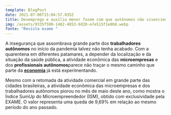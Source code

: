 ```yaml
---
template: BlogPost
date: 2021-07-06T15:04:57.035Z
title: Desemprego e auxílio menor fazem com que autônomos não vivenciem retomada
img: /assets/9335f590-1482-4853-9d20-e7e515f1e0b8.webp
fonte: "Revista exame "
---
```

A insegurança que assombrava grande parte dos **trabalhadores autônomos** no início da pandemia talvez não tenha acabado. Com a quarentena em diferentes patamares, a depender da localização e da situação da saúde pública, a atividade econômica das **microempresas** e dos **profissionais autônomos**parece não traçar o mesmo caminho que parte da **[economia](https://exame.com/noticias-sobre/economia-brasileira/)** já está experimentando.

Mesmo com a retomada da atividade comercial em grande parte das cidades brasileiras, a atividade econômica das microempresas e dos trabalhadores autônomos piorou no mês de maio deste ano, como mostra o Índice SumUp do Microempreendedor (ISM), obtido com exclusividade pela EXAME. O valor representa uma queda de 9,69% em relação ao mesmo período do ano passado.